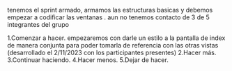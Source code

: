 tenemos el sprint armado, armamos las estructuras basicas y debemos empezar a codificar las ventanas .
aun no tenemos contacto de 3 de 5 integrantes del grupo


1.Comenzar a hacer.
    empezaremos con darle un estilo a la pantalla de index de manera conjunta para poder tomarla de referencia con las otras vistas (desarrollado el 2/11/2023 con los participantes presentes)
2.Hacer más.
3.Continuar haciendo.
4.Hacer menos.
5.Dejar de hacer.